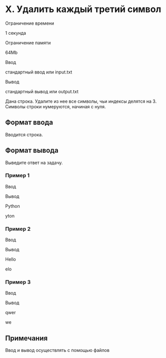 X. Удалить каждый третий символ
===============================

Ограничение времени

1 секунда

Ограничение памяти

64Mb

Ввод

стандартный ввод или input.txt

Вывод

стандартный вывод или output.txt

Дана строка. Удалите из нее все символы, чьи индексы делятся на 3. Символы строки нумеруются, начиная с нуля.

Формат ввода
------------

Вводится строка.

Формат вывода
-------------

Выведите ответ на задачу.

### Пример 1

Ввод

Вывод

Python

yton

### Пример 2

Ввод

Вывод

Hello

elo

### Пример 3

Ввод

Вывод

qwer

we

Примечания
----------

Ввод и вывод осуществлять с помощью файлов